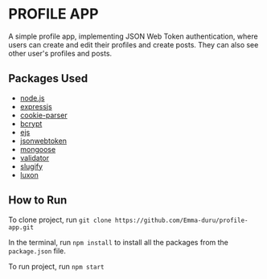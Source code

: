 # PROFILE APP
A simple profile app, implementing JSON Web Token authentication, where users can create and edit their profiles and create posts. They can also see other user's profiles and posts.

## Packages Used
* [node.js](https://nodejs.org/)
* [expressjs](https://expressjs.com/)
* [cookie-parser](https://www.npmjs.com/package/cookie-parser)
* [bcrypt](https://www.npmjs.com/package/bcrypt)
* [ejs](https://ejs.co/)
* [jsonwebtoken](https://jwt.io/)
* [mongoose](https://mongoosejs.com/)
* [validator](https://validatejs.org/)
* [slugify](https://www.npmjs.com/package/slugify)
* [luxon](https://www.npmjs.com/package/luxon)

## How to Run
To clone project, run `git clone https://github.com/Emma-duru/profile-app.git`  

In the terminal, run `npm install` to install all the packages from the `package.json` file.

To run project, run `npm start`
